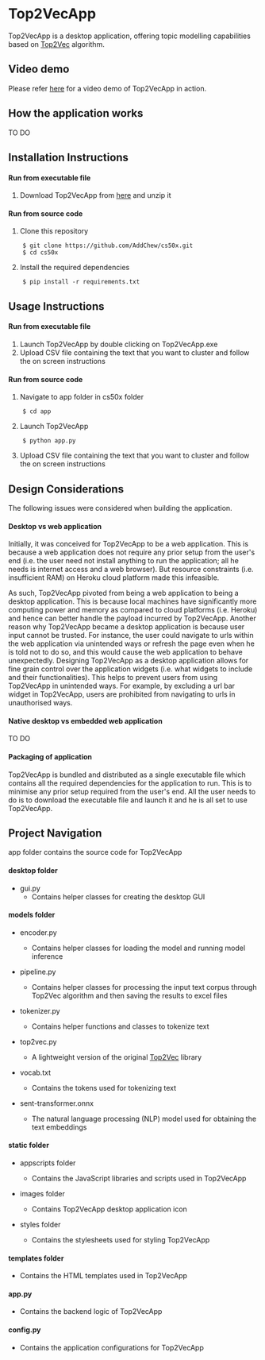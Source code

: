 # Top2VecApp
Top2VecApp is a desktop application, offering topic modelling capabilities based on [Top2Vec](https://github.com/ddangelov/Top2Vec) algorithm.

## Video demo
Please refer [here]() for a video demo of Top2VecApp in action.

## How the application works
TO DO

## Installation Instructions

#### Run from executable file
1. Download Top2VecApp from [here]() and unzip it

#### Run from source code
1. Clone this repository
```
    $ git clone https://github.com/AddChew/cs50x.git
    $ cd cs50x
```
2. Install the required dependencies
```
    $ pip install -r requirements.txt
```

## Usage Instructions

#### Run from executable file
1. Launch Top2VecApp by double clicking on Top2VecApp.exe
2. Upload CSV file containing the text that you want to cluster and follow the on screen instructions

#### Run from source code
1. Navigate to app folder in cs50x folder
```
    $ cd app
```
2. Launch Top2VecApp
```
    $ python app.py
```
3. Upload CSV file containing the text that you want to cluster and follow the on screen instructions

## Design Considerations
The following issues were considered when building the application.

#### Desktop vs web application
Initially, it was conceived for Top2VecApp to be a web application. This is because a web application does not require any prior setup from the user's end (i.e. the user need not install anything to run the application; all he needs is internet access and a web browser). But resource constraints (i.e. insufficient RAM) on Heroku cloud platform made this infeasible.

As such, Top2VecApp pivoted from being a web application to being a desktop application. This is because local machines have significantly more computing power and memory as compared to cloud platforms (i.e. Heroku) and hence can better handle the payload incurred by Top2VecApp. Another reason why Top2VecApp became a desktop application is because user input cannot be trusted. For instance, the user could navigate to urls within the web application via unintended ways or refresh the page even when he is told not to do so, and this would cause the web application to behave unexpectedly. Designing Top2VecApp as a desktop application allows for fine grain control over the application widgets (i.e. what widgets to include and their functionalities). This helps to prevent users from using Top2VecApp in unintended ways. For example, by excluding a url bar widget in Top2VecApp, users are prohibited from navigating to urls in unauthorised ways.

#### Native desktop vs embedded web application
TO DO

#### Packaging of application
Top2VecApp is bundled and distributed as a single executable file which contains all the required dependencies for the application to run. This is to minimise any prior setup required from the user's end. All the user needs to do is to download the executable file and launch it and he is all set to use Top2VecApp.

## Project Navigation
app folder contains the source code for Top2VecApp

#### desktop folder
- gui.py 
    - Contains helper classes for creating the desktop GUI

#### models folder
- encoder.py
    - Contains helper classes for loading the model and running model inference

- pipeline.py
    - Contains helper classes for processing the input text corpus through Top2Vec algorithm and then saving the results to excel files

- tokenizer.py 
    - Contains helper functions and classes to tokenize text

- top2vec.py
    - A lightweight version of the original [Top2Vec](https://github.com/ddangelov/Top2Vec) library

- vocab.txt
    - Contains the tokens used for tokenizing text

- sent-transformer.onnx
    - The natural language processing (NLP) model used for obtaining the text embeddings

#### static folder
- appscripts folder
    - Contains the JavaScript libraries and scripts used in Top2VecApp

- images folder
    - Contains Top2VecApp desktop application icon

- styles folder
    - Contains the stylesheets used for styling Top2VecApp

#### templates folder
- Contains the HTML templates used in Top2VecApp

#### app.py
- Contains the backend logic of Top2VecApp

#### config.py
- Contains the application configurations for Top2VecApp